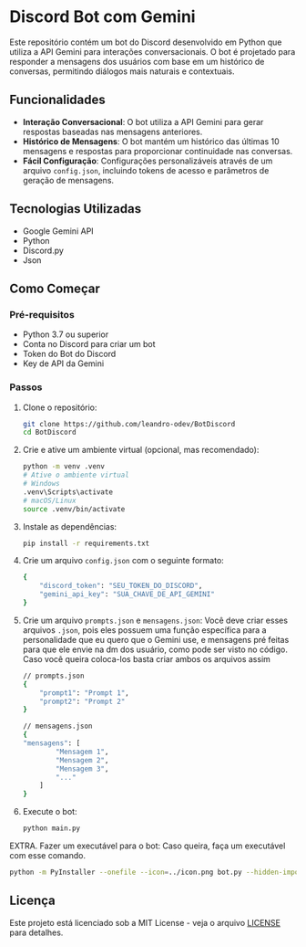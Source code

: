 # Discord Bot com Gemini

Este repositório contém um bot do Discord desenvolvido em Python que utiliza a API Gemini para interações conversacionais. O bot é projetado para responder a mensagens dos usuários com base em um histórico de conversas, permitindo diálogos mais naturais e contextuais.

## Funcionalidades

- **Interação Conversacional**: O bot utiliza a API Gemini para gerar respostas baseadas nas mensagens anteriores.
- **Histórico de Mensagens**: O bot mantém um histórico das últimas 10 mensagens e respostas para proporcionar continuidade nas conversas.
- **Fácil Configuração**: Configurações personalizáveis através de um arquivo `config.json`, incluindo tokens de acesso e parâmetros de geração de mensagens.

## Tecnologias Utilizadas

- Google Gemini API
- Python
- Discord.py
- Json

## Como Começar

### Pré-requisitos

- Python 3.7 ou superior
- Conta no Discord para criar um bot
- Token do Bot do Discord
- Key de API da Gemini

### Passos

1. Clone o repositório:

   ```bash
   git clone https://github.com/leandro-odev/BotDiscord
   cd BotDiscord
    ```

2. Crie e ative um ambiente virtual (opcional, mas recomendado):

    ```bash
    python -m venv .venv
    # Ative o ambiente virtual
    # Windows
    .venv\Scripts\activate
    # macOS/Linux
    source .venv/bin/activate
    ```

3. Instale as dependências:

    ```bash
    pip install -r requirements.txt
    ```

4. Crie um arquivo `config.json` com o seguinte formato:

    ```bash
    {
        "discord_token": "SEU_TOKEN_DO_DISCORD",
        "gemini_api_key": "SUA_CHAVE_DE_API_GEMINI"
    }
    ```

5. Crie um arquivo `prompts.json` e `mensagens.json`:
Você deve criar esses arquivos `.json`, pois eles possuem uma função específica para a personalidade que eu quero que o Gemini use, e mensagens pré feitas para que ele envie na dm dos usuário, como pode ser visto no código. Caso você queira coloca-los basta criar ambos os arquivos assim

    ```bash
    // prompts.json
    {
        "prompt1": "Prompt 1",
        "prompt2": "Prompt 2"
    }
    
    // mensagens.json
    {
    "mensagens": [
            "Mensagem 1",
            "Mensagem 2",
            "Mensagem 3",
            "..."
        ]
    }
    ```

6. Execute o bot:

    ```bash
    python main.py
    ```

EXTRA. Fazer um executável para o bot:
Caso queira, faça um executável com esse comando.

```bash
python -m PyInstaller --onefile --icon=../icon.png bot.py --hidden-import google --hidden-import google.generativeai
```

## Licença

Este projeto está licenciado sob a MIT License - veja o arquivo [LICENSE](LICENSE.txt) para detalhes.

